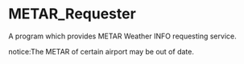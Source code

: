 # METAR_Requester
A  program which provides METAR Weather INFO requesting service.


notice:The METAR of certain airport may be out of date.
